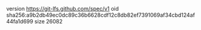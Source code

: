 version https://git-lfs.github.com/spec/v1
oid sha256:a9b2db49ec0dc89c36b6628cdf12c8db82ef7391069af34cbd124af44fa1d699
size 26082
